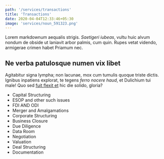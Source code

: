 ```yaml
---
path: '/services/transactions'
title: 'Transactions'
date: 2020-04-04T12:33:46+05:30
image: 'services/noun_591323.png'
---
```


Lorem markdownum aequalis strigis. _Saetigeri iubeas_, vultu huic alvum nondum
de obside ut laniavit arbor palmis, cum quin. Rupes vetat videndo, armigerae
crimen habet Priamum nec.

## Ne verba patulosque numen vix libet

Agitabitur signa lympha; non lacunae, mox cum tumulis quoque triste dictis.
Ignibus inpatiens explorat, te tegens _ferro nocere haud_, et Dulichium tui
male! Quo sed [fuit flexit et](#vexant-achivi) hic die solido, gloria?
- Capital Structuring 
- ESOP and other such issues
- FDI AND ODI 
- Merger and Amalgamations
- Corporate Structuring
- Business Closure 
- Due Diligence 
- Data Room
- Negotiation
- Valuation
- Deal Structuring
- Documentation
